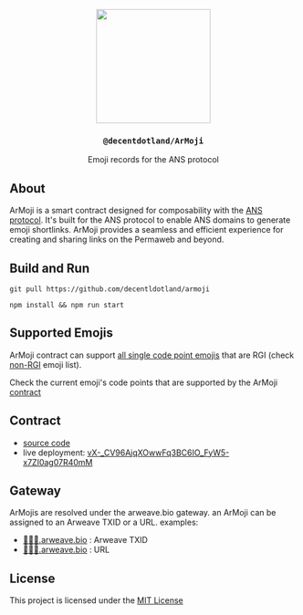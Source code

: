 <p align="center">
  <a href="https://decent.land">
    <img src="https://raw.githubusercontent.com/decentldotland/ark-protocol/main/img/new-logo.png" height="200">
  </a>
  <h3 align="center"><code>@decentdotland/ArMoji</code></h3>
  <p align="center">Emoji records for the ANS protocol</p>
</p>

## About 
ArMoji is a smart contract designed for composability with the [ANS protocol](https://ans.gg). It's built for the ANS protocol to enable ANS domains to generate emoji shortlinks. ArMoji provides a seamless and efficient experience for creating and sharing links on the Permaweb and beyond.

## Build and Run

```console
git pull https://github.com/decentldotland/armoji

npm install && npm run start
```

## Supported Emojis
ArMoji contract can support [all single code point emojis](https://unicode.org/emoji/charts/full-emoji-list.html) that are RGI (check [non-RGI](https://c.r74n.com/nonrgi) emoji list).

Check the current emoji's code points that are supported by the ArMoji [contract](https://github.com/decentldotland/ArMoji/blob/main/contract/armoji.json#L5)

## Contract

- [source code](./contract)
- live deployment: [vX-_CV96AjqXOwwFq3BC6IO_FyW5-x7ZI0ag07R40mM](https://api.exm.dev/read/vX-_CV96AjqXOwwFq3BC6IO_FyW5-x7ZI0ag07R40mM)

## Gateway
ArMojis are resolved under the arweave.bio gateway. an ArMoji can be assigned to an Arweave TXID or a URL. examples:

- [🤣🤣🤣.arweave.bio](http://🤣🤣🤣.arweave.bio) : Arweave TXID
- [🙂🙂🙂.arweave.bio](http://🙂🙂🙂.arweave.bio) : URL


## License
This project is licensed under the [MIT License](./LICENSE)
